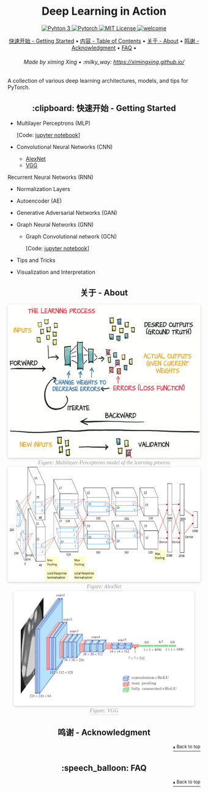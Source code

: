 <h1 id="dlic" align="center">Deep Learning in Action</h1>

<p align="center">
    <a href="https://www.python.org/">
        <img src="https://img.shields.io/badge/python-3.5%20%7C%203.6%20%7C%203.7-success" alt="Pyhton 3">
    </a>
     <a href="https://pytorch.org/">
        <img src="https://img.shields.io/badge/Pytorch-1.x-success" alt="Pytorch">
    </a>
    <a href="http://www.apache.org/licenses/">
        <img src="https://img.shields.io/badge/license-MIT-blue" alt="MIT License">
    </a>
    <a href="https://github.com/ximingxing/Deep-Learning-in-Action/pulls">
        <img src="https://img.shields.io/static/v1.svg?label=Contributions&message=Welcome&color=0059b3&style=flat-square" alt="welcome">
    </a>
</p>

<p align="center">
    <a href="#clipboard-getting-started">快速开始 - Getting Started</a> •
    <a href="#table-of-contents">内容 - Table of Contents</a> •
    <a href="#about">关于 - About</a> •
    <a href="#acknowledgment">鸣谢 - Acknowledgment</a> •
    <a href="#speech_balloon-faq">FAQ</a> •
</p>

<h6 align="center">Made by ximing Xing • :milky_way: 
<a href="https://ximingxing.github.io/">https://ximingxing.github.io/</a>
</h6>

A collection of various deep learning architectures, models, and tips for PyTorch.

<h2 align="center">:clipboard: 快速开始 -  Getting Started</h2>

* Multilayer Perceptrons (MLP)

    [Code: [jupyter notebook](https://github.com/rasbt/deeplearning-models/blob/master/pytorch_ipynb/mlp/mlp-basic.ipynb)]

* Convolutional Neural Networks (CNN)

    *  [AlexNet](https://github.com/ximingxing/Deep-Learning-in-Action/blob/master/convolutional_neural_networks/model/alexnet.py)
    *  [VGG](https://github.com/ximingxing/Deep-Learning-in-Action/blob/master/convolutional_neural_networks/model/vgg.py)

Recurrent Neural Networks (RNN)

* Normalization Layers

* Autoencoder (AE)

* Generative Adversarial Networks (GAN)

* Graph Neural Networks (GNN)

    * Graph Convolutional network (GCN)
    
        [Code: [jupyter notebook](https://github.com/ximingxing/Deep-Learning-in-Action/blob/master/graph_neural_networks/gcn/graph_convolutional_neural_network.ipynb)]

* Tips and Tricks

* Visualization and Interpretation

<h2 align="center">关于 - About</h2>

<div align="center">
    <img style="border-radius: 0.3125em; box-shadow: 0 2px 4px 0 rgba(34,36,38,.12),0 2px 10px 0 rgba(34,36,38,.08);"
    height="400"
    src="https://github.com/ximingxing/Images/raw/master/dlic/mental_model_of_the_learning_process.png">
    <br>
    <div style="border-bottom: 1px solid #d9d9d9;display:inline-block;color: #999;padding: 2px;
    font-style: oblique; font-family: 'Times New Roman'">
    Figure: Multilayer Perceptrons model of the learning process</div>
</div>

<div align="center">
    <img style="border-radius: 0.3125em; box-shadow: 0 2px 4px 0 rgba(34,36,38,.12),0 2px 10px 0 rgba(34,36,38,.08);"
    height="300"
    src="https://github.com/ximingxing/Images/blob/master/dlic/alexnet.png">
    <br>
    <div style="border-bottom: 1px solid #d9d9d9;display:inline-block;color: #999;padding: 2px;
    font-style: oblique; font-family: 'Times New Roman'">
    Figure: AlexNet</div>
</div>

<div align="center">
    <img style="border-radius: 0.3125em; box-shadow: 0 2px 4px 0 rgba(34,36,38,.12),0 2px 10px 0 rgba(34,36,38,.08);"
    height="300"
    src="https://github.com/ximingxing/Images/raw/master/dlic/vgg16.png">
    <br>
    <div style="border-bottom: 1px solid #d9d9d9;display:inline-block;color: #999;padding: 2px;
    font-style: oblique; font-family: 'Times New Roman'">
    Figure: VGG</div>
</div>

<h2 align="center">鸣谢 - Acknowledgment</h2>
<p align="right"><a href="#dlic"><sup>▴ Back to top</sup></a></p>

<h2 align="center">:speech_balloon: FAQ</h2>
<p align="right"><a href="#dlic"><sup>▴ Back to top</sup></a></p>
